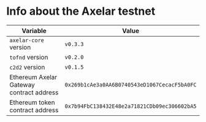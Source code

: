 # Info about the Axelar testnet

Variable  | Value
------------- | -------------
`axelar-core` version | `v0.3.3`
`tofnd` version | `v0.2.0`
`c2d2` version | `v0.1.5`
Ethereum Axelar Gateway contract address | `0x269b1cAe3a0AA6B0740543eD1067CecacF5bA0FC`
Ethereum token contract address | `0x7b94FbC138432E48e2a71821CDb09ec306602bA5`
